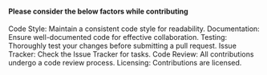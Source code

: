 #### Please consider the below factors while contributing
Code Style: Maintain a consistent code style for readability.
Documentation: Ensure well-documented code for effective collaboration.
Testing: Thoroughly test your changes before submitting a pull request.
Issue Tracker: Check the Issue Tracker for tasks.
Code Review: All contributions undergo a code review process.
Licensing: Contributions are licensed.
